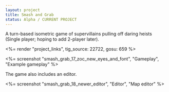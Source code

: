 ```yaml
---
layout: project
title: Smash and Grab
status: Alpha / CURRENT PROJECT
---
```


A turn-based isometric game of supervillains pulling off daring heists (Single player; hoping to add 2-player later).

<%= render "project_links", tig_source: 22722, gosu: 659 %>

<%= screenshot "smash_grab_17_zoc_new_eyes_and_font", "Gameplay", "Example gameplay" %>

The game also includes an editor.

<%= screenshot "smash_grab_18_newer_editor", "Editor", "Map editor" %>


